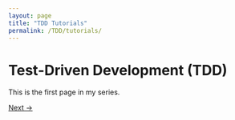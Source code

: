 ```yaml
---
layout: page
title: "TDD Tutorials"
permalink: /TDD/tutorials/
---
```


# Test-Driven Development (TDD)

This is the first page in my series.

[Next →](/TDD/part2/)   <!-- optional link to the next page -->
